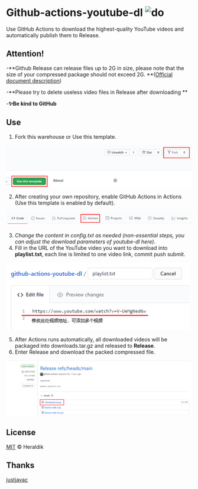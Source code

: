 # Github-actions-youtube-dl ![do](https://github.com/MitsuhaMiyamizu/github-actions-youtube-dl/workflows/do/badge.svg)

Use GitHub Actions to download the highest-quality YouTube videos and automatically publish them to Release.


## Attention!

-**Github Release can release files up to 2G in size, please note that the size of your compressed package should not exceed 2G. **([Official document description](https://docs.github.com/cn/free-pro-team@latest/github/managing-large-files/distributing-large-binaries))

-**Please try to delete useless video files in Release after downloading **

-**✨Be kind to GitHub**

## Use

1. Fork this warehouse or Use this template.

![image-20201128114406344](README.assets/image-20201128114406344.png)

2. After creating your own repository, enable GitHub Actions in Actions (Use this template is enabled by default).

![image-20201128114243884](README.assets/image-20201128114243884.png)

3. *Change the content in config.txt as needed (non-essential steps, you can adjust the download parameters of youtube-dl here)*.
4. Fill in the URL of the YouTube video you want to download into **playlist.txt**, each line is limited to one video link, commit push submit.

![image-20201128121024007](README.assets/image-20201128121024007.png)

5. After Actions runs automatically, all downloaded videos will be packaged into downloads.tar.gz and released to **Release**.
6. Enter Release and download the packed compressed file.

![image-20201128114604022](README.assets/image-20201128114604022.png)

## License

[MIT](https://github.com/Heraldik/github-actions-youtube-dl/blob/main/LICENSE) © Heraldik

## Thanks

[justjavac](https://github.com/justjavac/github-actions-youtube-dl)
